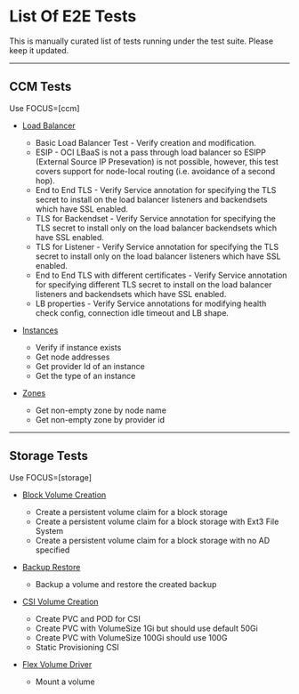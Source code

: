 # List Of E2E Tests

This is manually curated list of tests running under the test suite. Please keep it updated.

---

## CCM Tests
Use FOCUS=\[ccm\]
* [Load Balancer](load_balancer.go)
    * Basic Load Balancer Test - Verify creation and modification.
    * ESIP - OCI LBaaS is not a pass through load balancer so ESIPP (External Source IP Presevation) is not possible, however, this test covers support for node-local routing (i.e. avoidance of a second hop).
    * End to End TLS - Verify Service annotation for specifying the TLS secret to install on the load balancer listeners and backendsets which have SSL enabled.
    * TLS for Backendset - Verify Service annotation for specifying the TLS secret to install only on the load balancer backendsets which have SSL enabled.
    * TLS for Listener - Verify Service annotation for specifying the TLS secret to install only on the load balancer listeners which have SSL enabled.
    * End to End TLS with different certificates - Verify Service annotation for specifying different TLS secret to install on the load balancer listeners and backendsets which have SSL enabled.
    * LB properties - Verify Service annotations for modifying health check config, connection idle timeout and LB shape.
    
* [Instances](instances.go)
    * Verify if instance exists
    * Get node addresses
    * Get provider Id of an instance
    * Get the type of an instance

* [Zones](zones.go)
    * Get non-empty zone by node name
    * Get non-empty zone by provider id

---

## Storage Tests
Use FOCUS=\[storage\]
* [Block Volume Creation](block_volume_creation.go)
    * Create a persistent volume claim for a block storage
    * Create a persistent volume claim for a block storage with Ext3 File System
    * Create a persistent volume claim for a block storage with no AD specified
    
* [Backup Restore](backup_restore.go)
    * Backup a volume and restore the created backup

* [CSI Volume Creation](csi_volume_creation.go)
    * Create PVC and POD for CSI
    * Create PVC with VolumeSize 1Gi but should use default 50Gi
    * Create PVC with VolumeSize 100Gi should use 100G
    * Static Provisioning CSI
    
* [Flex Volume Driver](flexvolume_driver.go)
    * Mount a volume
